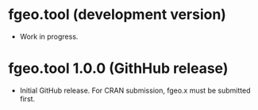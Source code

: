 # fgeo.tool (development version)

* Work in progress.

# fgeo.tool 1.0.0 (GithHub release)

* Initial GitHub release. For CRAN submission, fgeo.x must be submitted first.
